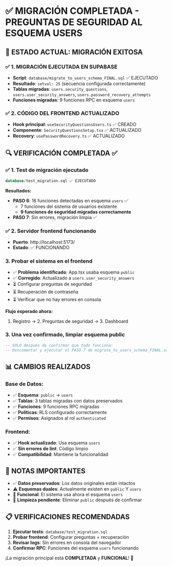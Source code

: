 # ✅ MIGRACIÓN COMPLETADA - PREGUNTAS DE SEGURIDAD AL ESQUEMA USERS

## 🎉 ESTADO ACTUAL: MIGRACIÓN EXITOSA

### ✅ 1. MIGRACIÓN EJECUTADA EN SUPABASE

- **Script**: `database/migrate_to_users_schema_FINAL.sql` ✅ EJECUTADO
- **Resultado**: `setval: 25` (secuencia configurada correctamente)
- **Tablas migradas**: `users.security_questions`, `users.user_security_answers`, `users.password_recovery_attempts`
- **Funciones migradas**: 9 funciones RPC en esquema `users`

### ✅ 2. CÓDIGO DEL FRONTEND ACTUALIZADO

- **Hook principal**: `useSecurityQuestionsUsers.ts` ✅ CREADO
- **Componente**: `SecurityQuestionsSetup.tsx` ✅ ACTUALIZADO
- **Recovery**: `usePasswordRecovery.ts` ✅ ACTUALIZADO

## 🔍 VERIFICACIÓN COMPLETADA ✅

### ✅ 1. Test de migración ejecutado

```sql
database/test_migration.sql ✅ EJECUTADO
```

**Resultados:**

- **PASO 6**: 16 funciones detectadas en esquema `users` ✅
  - 7 funciones del sistema de usuarios existente
  - **9 funciones de seguridad migradas correctamente**
- **PASO 7**: Sin errores, migración limpia ✅

### ✅ 2. Servidor frontend funcionando

- **Puerto**: http://localhost:5173/
- **Estado**: ✅ FUNCIONANDO

### 3. Probar el sistema en el frontend

- ✅ **Problema identificado**: App.tsx usaba esquema `public`
- ✅ **Corregido**: Actualizado a `users.user_security_answers`
- ⏳ Configurar preguntas de seguridad
- ⏳ Recuperación de contraseña
- ⏳ Verificar que no hay errores en consola

**Flujo esperado ahora:**

1. Registro → 2. Preguntas de seguridad → 3. Dashboard

### 3. Una vez confirmado, limpiar esquema public

```sql
-- SOLO después de confirmar que todo funciona:
-- Descomentar y ejecutar el PASO 7 de migrate_to_users_schema_FINAL.sql
```

## 📊 CAMBIOS REALIZADOS

### Base de Datos:

- ✅ **Esquema**: `public` → `users`
- ✅ **Tablas**: 3 tablas migradas con datos preservados
- ✅ **Funciones**: 9 funciones RPC migradas
- ✅ **Políticas**: RLS configurado correctamente
- ✅ **Permisos**: Asignados al rol `authenticated`

### Frontend:

- ✅ **Hook actualizado**: Usa esquema `users`
- ✅ **Sin errores de lint**: Código limpio
- ✅ **Compatibilidad**: Mantiene la funcionalidad

## 🚨 NOTAS IMPORTANTES

- ✅ **Datos preservados**: Los datos originales están intactos
- ⚠️ **Esquemas duales**: Actualmente existen en `public` Y `users`
- 🎯 **Funcional**: El sistema usa ahora el esquema `users`
- 🧹 **Limpieza pendiente**: Eliminar `public` después de confirmar

## 📋 VERIFICACIONES RECOMENDADAS

1. **Ejecutar tests**: `database/test_migration.sql`
2. **Probar frontend**: Configurar preguntas + recuperación
3. **Revisar logs**: Sin errores en consola del navegador
4. **Confirmar RPC**: Funciones del esquema `users` funcionando

¡La migración principal está **COMPLETADA** y **FUNCIONAL**! 🎉
